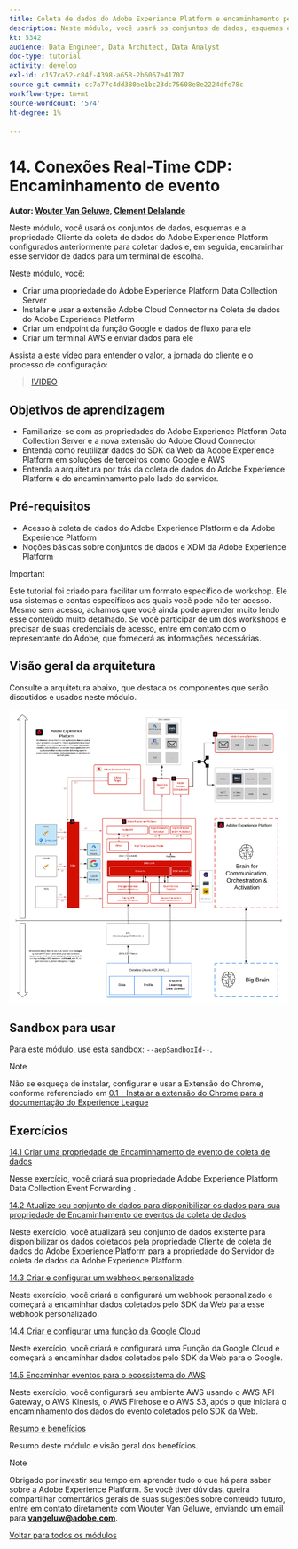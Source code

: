 ```yaml
---
title: Coleta de dados do Adobe Experience Platform e encaminhamento pelo lado do servidor em tempo real
description: Neste módulo, você usará os conjuntos de dados, esquemas e as propriedades do Adobe Experience Platform Data Collection Server configurados anteriormente para coletar dados e, em seguida, encaminhar esse servidor de dados para um terminal de escolha.
kt: 5342
audience: Data Engineer, Data Architect, Data Analyst
doc-type: tutorial
activity: develop
exl-id: c157ca52-c84f-4398-a658-2b6067e41707
source-git-commit: cc7a77c4dd380ae1bc23dc75608e8e2224dfe78c
workflow-type: tm+mt
source-wordcount: '574'
ht-degree: 1%

---
```


# 14. Conexões Real-Time CDP: Encaminhamento de evento

**Autor: [Wouter Van Geluwe](https://www.linkedin.com/in/woutervangeluwe/), [Clement Delalande](https://www.linkedin.com/in/clement-delalande/)**

Neste módulo, você usará os conjuntos de dados, esquemas e a propriedade Cliente da coleta de dados do Adobe Experience Platform configurados anteriormente para coletar dados e, em seguida, encaminhar esse servidor de dados para um terminal de escolha.

Neste módulo, você:

- Criar uma propriedade do Adobe Experience Platform Data Collection Server
- Instalar e usar a extensão Adobe Cloud Connector na Coleta de dados do Adobe Experience Platform
- Criar um endpoint da função Google e dados de fluxo para ele
- Criar um terminal AWS e enviar dados para ele

Assista a este vídeo para entender o valor, a jornada do cliente e o processo de configuração:

>[!VIDEO](https://video.tv.adobe.com/v/331987?quality=12&learn=on)

## Objetivos de aprendizagem

- Familiarize-se com as propriedades do Adobe Experience Platform Data Collection Server e a nova extensão do Adobe Cloud Connector
- Entenda como reutilizar dados do SDK da Web da Adobe Experience Platform em soluções de terceiros como Google e AWS
- Entenda a arquitetura por trás da coleta de dados do Adobe Experience Platform e do encaminhamento pelo lado do servidor.

## Pré-requisitos

- Acesso à coleta de dados do Adobe Experience Platform e da Adobe Experience Platform
- Noções básicas sobre conjuntos de dados e XDM da Adobe Experience Platform

>[!IMPORTANT]
>
>Este tutorial foi criado para facilitar um formato específico de workshop. Ele usa sistemas e contas específicos aos quais você pode não ter acesso. Mesmo sem acesso, achamos que você ainda pode aprender muito lendo esse conteúdo muito detalhado. Se você participar de um dos workshops e precisar de suas credenciais de acesso, entre em contato com o representante do Adobe, que fornecerá as informações necessárias.

## Visão geral da arquitetura

Consulte a arquitetura abaixo, que destaca os componentes que serão discutidos e usados neste módulo.

![Visão geral da arquitetura](../../assets/images/architecturem21.png)

## Sandbox para usar

Para este módulo, use esta sandbox: `--aepSandboxId--`.

>[!NOTE]
>
>Não se esqueça de instalar, configurar e usar a Extensão do Chrome, conforme referenciado em [0.1 - Instalar a extensão do Chrome para a documentação do Experience League](../module0/ex1.md)

## Exercícios

[14.1 Criar uma propriedade de Encaminhamento de evento de coleta de dados](./ex1.md)

Nesse exercício, você criará sua propriedade Adobe Experience Platform Data Collection Event Forwarding .

[14.2 Atualize seu conjunto de dados para disponibilizar os dados para sua propriedade de Encaminhamento de eventos da coleta de dados](./ex2.md)

Neste exercício, você atualizará seu conjunto de dados existente para disponibilizar os dados coletados pela propriedade Cliente de coleta de dados do Adobe Experience Platform para a propriedade do Servidor de coleta de dados da Adobe Experience Platform.

[14.3 Criar e configurar um webhook personalizado](./ex3.md)

Neste exercício, você criará e configurará um webhook personalizado e começará a encaminhar dados coletados pelo SDK da Web para esse webhook personalizado.

[14.4 Criar e configurar uma função da Google Cloud](./ex4.md)

Neste exercício, você criará e configurará uma Função da Google Cloud e começará a encaminhar dados coletados pelo SDK da Web para o Google.

[14.5 Encaminhar eventos para o ecossistema do AWS](./ex5.md)

Neste exercício, você configurará seu ambiente AWS usando o AWS API Gateway, o AWS Kinesis, o AWS Firehose e o AWS S3, após o que iniciará o encaminhamento dos dados do evento coletados pelo SDK da Web.

[Resumo e benefícios](./summary.md)

Resumo deste módulo e visão geral dos benefícios.

>[!NOTE]
>
>Obrigado por investir seu tempo em aprender tudo o que há para saber sobre a Adobe Experience Platform. Se você tiver dúvidas, queira compartilhar comentários gerais de suas sugestões sobre conteúdo futuro, entre em contato diretamente com Wouter Van Geluwe, enviando um email para **vangeluw@adobe.com**.

[Voltar para todos os módulos](../../overview.md)
